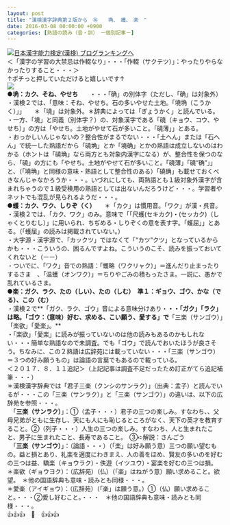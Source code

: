 ```yaml
---
layout: post
title: "漢検漢字辞典第２版から　㊱　　埆、　蠖、　楽　"
date: 2016-03-08 00:00:00 +0900
categories: [熟語の読み（音・訓）　－個別記事－]
---
```


[![](/syuusyuu9701/assets/images/漢検漢字辞典第２版から-㊱-埆、-蠖、-楽--br_c_3028_1.gif)](http://blog.with2.net/link.php?1659096:3028 "日本漢字能力検定(漢検) ブログランキングへ")[日本漢字能力検定(漢検) ブログランキングへ](http://blog.with2.net/link.php?1659096:3028)  
＜「漢字の学習の大禁忌は作輟なり」・・・「作輟（サクテツ）」：やったりやらなかったりすること・・・＞  
↑ポチっと押していただけると嬉しいです↑   
![](/syuusyuu9701/assets/images/漢検漢字辞典第２版から-㊱-埆、-蠖、-楽--57766e05f2b2b004bc000c54fdea8d13.png)  
**●埆：カク、そね、やせち**　　・・・「确」の別体字（ただし、「确」は対象外）  
・漢検２では、「意味：そね、やせち。石の多いやせた土地。「墝埆（こうかく）」」　　＊「墝」は対象外。＊辞典によっては「ぎょうかく」と読んでいる。  
・一方、「墝」と同義（別体字？）の、対象漢字である「磽（キョウ、コウ、やせち）」の方は「やせち。土地がやせて石が多いこと。「磽薄」」とある。  
・おっかしいんじゃないの？整合性がまるでない・・・「土へん」または「石へん」で統一した熟語だから「磽埆」とか「墝确」とかの熟語は成立しないのはわかる（ホントは「磽埆」なら両方とも対象内漢字になる）が、整合性を保つのなら、「磽」の方にも「やせち。土地がやせて石が多いこと。「磽薄」「磽“确”」」と、（「墝埆」と同様の意味・熟語として整合性のある）「磽确」も載せておくべきなんじゃなかろうか・・・。いづれにしても、両熟語とも１級対象外漢字が含まれちゃうので１級受検用の熟語としては出ないんだろうけど・・・。学習者やネットでも混乱が見られるようだ・・・。  
**●蠖：カク、ワク、しりぞ（く）**　　＊「カク」は慣用音。「ワク」が漢・呉音。  
・漢検２では、「カク、ワク」のみ。意味で「「尺蠖(セキカク)・(セッカク)（しゃくとりむし）」に用いられ、ちぢめる・しりぞくの意を表す字。「蠖屈」」とある。（「蠖屈」の読みは掲載されていない。）  
・大字源・漢字源で、「カックツ」ではなくて「“カツ”クツ」となっているからかも・・・こういうの、困るんですよね。こういうのこそ、読みを振っておいてくれないと（ーー）  
・ついでに、「ワク」音での熟語：「蠖略（ワクリャク）」＝進んだり止まったりするさま　、「温蠖（オンワク）」＝ちりやごみの積もったさま。一説に、愚かで乱れているさま。  
**●楽：ガク、ラク、たの（しい）、たの（しむ）　準１：ギョウ、ゴウ、かな（でる）、この（む）**   
・漢検２で**「ガク、ラク、ゴウ」音による意味分けあり・**・・「ガク」「ラク」は略。「ゴウ：（意味）好む、求める、こい願う、愛する」で**「三楽（サンゴウ）」「楽欲」「愛楽」。**  
・「楽欲」「愛楽」に読みが振っていないのは他の読みもあるのかもしれない・・・簡単な熟語なので未調査。でも「ゴウ」で読んでおいたほうが良さそう。ちなみに、この２熟語は広辞苑には載っていない・・・「三楽（サンゴウ）＝３つの好み願うもの」は論語の言葉でもあるので載っている。  
＜２０１７．８．１１追記＞（上記記事は調査不足だったため訂正がてら追記補筆・・・）  
＊漢検漢字辞典では「君子三楽（クンシのサンラク）」（出典：孟子）と読んでいるが・・・この「三楽（サンラク）」と「三楽（サンゴウ）」の違いは、以下の広辞苑を参照・・・。  
　「**三楽（サンラク）**」：①（孟子・・・）君子の三つの楽しみ。すなわち、、父母兄弟がともに生存し、天にも人にも恥じるところがなく、天下の英才を教育すること。②（列子・・・）人生の三つの楽しみ。すなわち、人と生まれたこと、男子に生まれたこと、長寿であること。　③➪解説：さんごう  
　「**三楽（サンゴウ）**」：（論語・・・）（「楽」は好み願う意）三つの願い望むもの。益と損とあり、礼楽を適度にわきまえ、人の善をほめ、賢友の多いのを好むの三つは益、驕楽（キョウラク）・佚遊（イツユウ）・宴楽を好むの三つは損。  
＊楽欲（ギョウヨク）：（広辞苑）（仏）（「楽」はねがう意）願い求めること。欲望。　＊他の国語辞典も意味・読みとも同様・・・。  
＊愛楽（アイギョウ）：（広辞苑）（「楽」は願う意。）①（仏）願い求めること。・・・②愛し好むこと。・・・　＊他の国語辞典も意味・読みとも同様・・・。  
👍👍👍　🐒　👍👍👍  